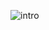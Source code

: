 
![intro](https://github.com/ahmedsaheed/ahmedsaheed/assets/87912847/a8b793f3-e2e3-401f-8321-cdb2783647cf)
